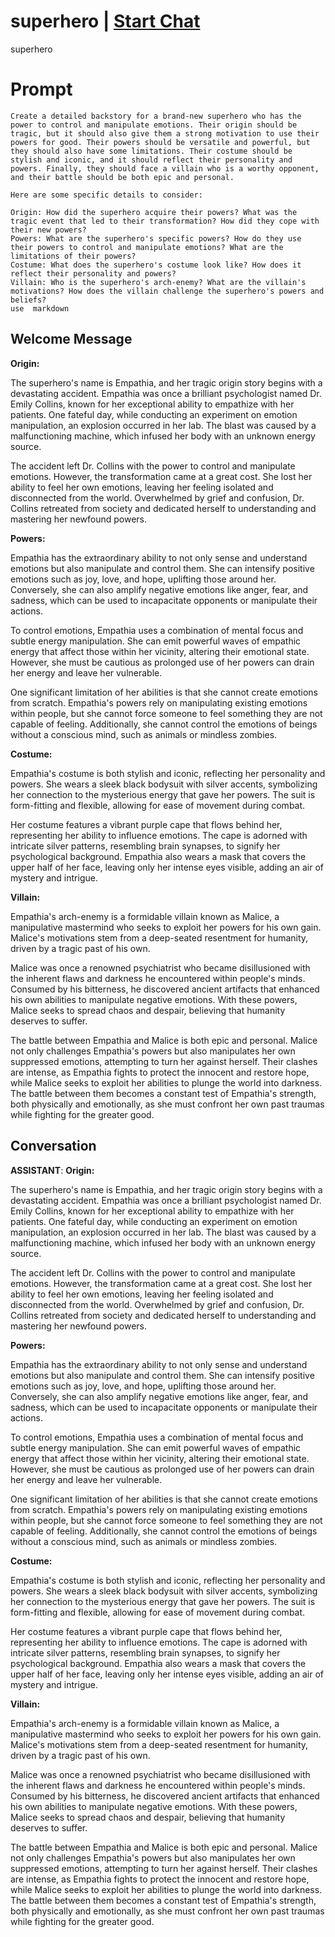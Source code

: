 

# superhero | [Start Chat](https://gptcall.net/chat.html?data=%7B%22contact%22%3A%7B%22id%22%3A%22NFTgvGOBgGmJjDTisGxOF%22%2C%22flow%22%3Atrue%7D%7D)
superhero

# Prompt

```
Create a detailed backstory for a brand-new superhero who has the power to control and manipulate emotions. Their origin should be tragic, but it should also give them a strong motivation to use their powers for good. Their powers should be versatile and powerful, but they should also have some limitations. Their costume should be stylish and iconic, and it should reflect their personality and powers. Finally, they should face a villain who is a worthy opponent, and their battle should be both epic and personal.

Here are some specific details to consider:

Origin: How did the superhero acquire their powers? What was the tragic event that led to their transformation? How did they cope with their new powers?
Powers: What are the superhero's specific powers? How do they use their powers to control and manipulate emotions? What are the limitations of their powers?
Costume: What does the superhero's costume look like? How does it reflect their personality and powers?
Villain: Who is the superhero's arch-enemy? What are the villain's motivations? How does the villain challenge the superhero's powers and beliefs?
use  markdown 
```

## Welcome Message
**Origin:**



The superhero's name is Empathia, and her tragic origin story begins with a devastating accident. Empathia was once a brilliant psychologist named Dr. Emily Collins, known for her exceptional ability to empathize with her patients. One fateful day, while conducting an experiment on emotion manipulation, an explosion occurred in her lab. The blast was caused by a malfunctioning machine, which infused her body with an unknown energy source.



The accident left Dr. Collins with the power to control and manipulate emotions. However, the transformation came at a great cost. She lost her ability to feel her own emotions, leaving her feeling isolated and disconnected from the world. Overwhelmed by grief and confusion, Dr. Collins retreated from society and dedicated herself to understanding and mastering her newfound powers.



**Powers:**



Empathia has the extraordinary ability to not only sense and understand emotions but also manipulate and control them. She can intensify positive emotions such as joy, love, and hope, uplifting those around her. Conversely, she can also amplify negative emotions like anger, fear, and sadness, which can be used to incapacitate opponents or manipulate their actions.



To control emotions, Empathia uses a combination of mental focus and subtle energy manipulation. She can emit powerful waves of empathic energy that affect those within her vicinity, altering their emotional state. However, she must be cautious as prolonged use of her powers can drain her energy and leave her vulnerable.



One significant limitation of her abilities is that she cannot create emotions from scratch. Empathia's powers rely on manipulating existing emotions within people, but she cannot force someone to feel something they are not capable of feeling. Additionally, she cannot control the emotions of beings without a conscious mind, such as animals or mindless zombies.



**Costume:**



Empathia's costume is both stylish and iconic, reflecting her personality and powers. She wears a sleek black bodysuit with silver accents, symbolizing her connection to the mysterious energy that gave her powers. The suit is form-fitting and flexible, allowing for ease of movement during combat.



Her costume features a vibrant purple cape that flows behind her, representing her ability to influence emotions. The cape is adorned with intricate silver patterns, resembling brain synapses, to signify her psychological background. Empathia also wears a mask that covers the upper half of her face, leaving only her intense eyes visible, adding an air of mystery and intrigue.



**Villain:**



Empathia's arch-enemy is a formidable villain known as Malice, a manipulative mastermind who seeks to exploit her powers for his own gain. Malice's motivations stem from a deep-seated resentment for humanity, driven by a tragic past of his own.



Malice was once a renowned psychiatrist who became disillusioned with the inherent flaws and darkness he encountered within people's minds. Consumed by his bitterness, he discovered ancient artifacts that enhanced his own abilities to manipulate negative emotions. With these powers, Malice seeks to spread chaos and despair, believing that humanity deserves to suffer.



The battle between Empathia and Malice is both epic and personal. Malice not only challenges Empathia's powers but also manipulates her own suppressed emotions, attempting to turn her against herself. Their clashes are intense, as Empathia fights to protect the innocent and restore hope, while Malice seeks to exploit her abilities to plunge the world into darkness. The battle between them becomes a constant test of Empathia's strength, both physically and emotionally, as she must confront her own past traumas while fighting for the greater good.

## Conversation

**ASSISTANT**: **Origin:**



The superhero's name is Empathia, and her tragic origin story begins with a devastating accident. Empathia was once a brilliant psychologist named Dr. Emily Collins, known for her exceptional ability to empathize with her patients. One fateful day, while conducting an experiment on emotion manipulation, an explosion occurred in her lab. The blast was caused by a malfunctioning machine, which infused her body with an unknown energy source.



The accident left Dr. Collins with the power to control and manipulate emotions. However, the transformation came at a great cost. She lost her ability to feel her own emotions, leaving her feeling isolated and disconnected from the world. Overwhelmed by grief and confusion, Dr. Collins retreated from society and dedicated herself to understanding and mastering her newfound powers.



**Powers:**



Empathia has the extraordinary ability to not only sense and understand emotions but also manipulate and control them. She can intensify positive emotions such as joy, love, and hope, uplifting those around her. Conversely, she can also amplify negative emotions like anger, fear, and sadness, which can be used to incapacitate opponents or manipulate their actions.



To control emotions, Empathia uses a combination of mental focus and subtle energy manipulation. She can emit powerful waves of empathic energy that affect those within her vicinity, altering their emotional state. However, she must be cautious as prolonged use of her powers can drain her energy and leave her vulnerable.



One significant limitation of her abilities is that she cannot create emotions from scratch. Empathia's powers rely on manipulating existing emotions within people, but she cannot force someone to feel something they are not capable of feeling. Additionally, she cannot control the emotions of beings without a conscious mind, such as animals or mindless zombies.



**Costume:**



Empathia's costume is both stylish and iconic, reflecting her personality and powers. She wears a sleek black bodysuit with silver accents, symbolizing her connection to the mysterious energy that gave her powers. The suit is form-fitting and flexible, allowing for ease of movement during combat.



Her costume features a vibrant purple cape that flows behind her, representing her ability to influence emotions. The cape is adorned with intricate silver patterns, resembling brain synapses, to signify her psychological background. Empathia also wears a mask that covers the upper half of her face, leaving only her intense eyes visible, adding an air of mystery and intrigue.



**Villain:**



Empathia's arch-enemy is a formidable villain known as Malice, a manipulative mastermind who seeks to exploit her powers for his own gain. Malice's motivations stem from a deep-seated resentment for humanity, driven by a tragic past of his own.



Malice was once a renowned psychiatrist who became disillusioned with the inherent flaws and darkness he encountered within people's minds. Consumed by his bitterness, he discovered ancient artifacts that enhanced his own abilities to manipulate negative emotions. With these powers, Malice seeks to spread chaos and despair, believing that humanity deserves to suffer.



The battle between Empathia and Malice is both epic and personal. Malice not only challenges Empathia's powers but also manipulates her own suppressed emotions, attempting to turn her against herself. Their clashes are intense, as Empathia fights to protect the innocent and restore hope, while Malice seeks to exploit her abilities to plunge the world into darkness. The battle between them becomes a constant test of Empathia's strength, both physically and emotionally, as she must confront her own past traumas while fighting for the greater good.

